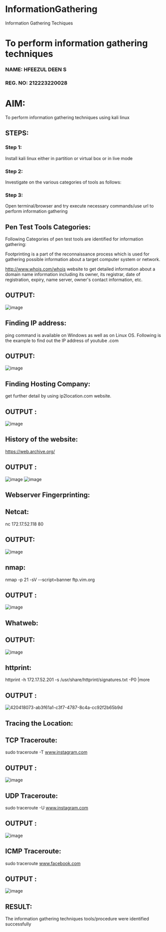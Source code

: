 # InformationGathering
Information Gathering Techiques

# To perform information gathering techniques

### NAME: HFEEZUL DEEN S
### REG. NO: 212223220028

# AIM:

To perform information gathering techniques using kali linux 

## STEPS:

### Step 1:

Install kali linux either in partition or virtual box or in live mode

### Step 2:

Investigate on the various categories of tools as follows:

### Step 3:
Open terminal/browser and try execute necessary commands/use url to perform information gathering

## Pen Test Tools Categories:
Following Categories of pen test tools are identified for information gathering:

Footprinting is a part of the reconnaissance process which is used for gathering possible information about a target computer system or network.

http://www.whois.com/whois website to get detailed information about a domain name information including its owner, its registrar, date of registration, expiry, name server, owner's contact information, etc.

## OUTPUT:
![image](https://github.com/user-attachments/assets/19bd504c-a8a5-4598-8f57-37cc2e9bf01f)

## Finding IP address:
ping command is available on Windows as well as on Linux OS. Following is the example to find out the IP address of youtube .com

## OUTPUT:
![image](https://github.com/user-attachments/assets/bc3c108f-80d5-4ec8-a941-e4752482b876)


## Finding Hosting Company:
get further detail by using ip2location.com website.
## OUTPUT :
![image](https://github.com/user-attachments/assets/20279658-a27c-4476-8755-57f0e7af91ef)


## History of the website:
https://web.archive.org/

## OUTPUT :
![image](https://github.com/user-attachments/assets/1bbd2916-22f8-4056-8707-d4b3496442bf)
![image](https://github.com/user-attachments/assets/7cfbd5af-c934-46da-823f-d6c7cc968277)


## Webserver Fingerprinting:
## Netcat:
nc 172.17.52.118 80

## OUTPUT:
![image](https://github.com/user-attachments/assets/1498687d-e171-43ee-bc89-ecba11caab7e)


## nmap:

nmap -p 21 -sV --script=banner ftp.vim.org
## OUTPUT :
![image](https://github.com/user-attachments/assets/5f3c9a0e-8613-4c44-a3f2-2bc0009c1fb1)


## Whatweb:
## OUTPUT:
![image](https://github.com/user-attachments/assets/b22f49ac-8145-45f0-92e8-40f8dfc3eb7f)



## httprint:
httprint -h 172.17.52.201 -s /usr/share/httprint/signatures.txt -P0 |more
## OUTPUT :
![420418073-ab3f61a1-c3f7-4787-8c4a-cc92f2b65b9d](https://github.com/user-attachments/assets/92a43e6a-8282-4bda-8d73-2501f25d3a5b)


## Tracing the Location:
## TCP Traceroute:
sudo traceroute -T www.instagram.com
## OUTPUT :
![image](https://github.com/user-attachments/assets/d359a095-0a39-45a0-afea-8e30f6410488)


## UDP Traceroute:
sudo traceroute -U www.instagram.com
## OUTPUT :
![image](https://github.com/user-attachments/assets/3209be79-e9b4-4bb8-ae84-bf3c4373e6c8)

## ICMP Traceroute:
sudo traceroute  www.facebook.com
## OUTPUT :
![image](https://github.com/user-attachments/assets/977aa607-6a83-46bc-8307-3963135d991f)

## RESULT:
The information gathering techniques tools/procedure were  identified successfully
